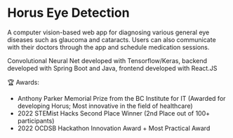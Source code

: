 # Horus Eye Detection

A computer vision-based web app for diagnosing various general eye diseases such as glaucoma and cataracts. Users can also communicate with their doctors through the app and schedule medication sessions. <br />

Convolutional Neural Net developed with Tensorflow/Keras, backend developed with Spring Boot and Java, frontend developed with React.JS <br /> 

🏆 Awards:
- Anthony Parker Memorial Prize from the BC Institute for IT (Awarded for developing Horus; Most innovative in the field of healthcare)
- 2022 STEMist Hacks Second Place Winner (2nd Place out of 100+ participants)
- 2022 OCDSB Hackathon Innovation Award + Most Practical Award
